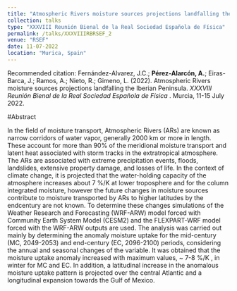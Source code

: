 ```yaml
---
title: "Atmospheric Rivers moisture sources projections landfalling the Iberian Peninsula."
collection: talks
type: "XXXVIII Reunión Bienal de la Real Sociedad Española de Física"
permalink: /talks/XXXVIIIRBRSEF_2
venue: "RSEF"
date: 11-07-2022
location: "Murica, Spain"
---
```


Recommended citation:  Fernández-Alvarez, J.C.; <b>Pérez-Alarcón, A.</b>; Eiras-Barca, J.; Ramos, A.; Nieto, R.; Gimeno, L. (2022). 
Atmospheric Rivers moisture sources projections landfalling the Iberian Peninsula. <i>XXXVIII Reunión Bienal de la Real Sociedad 
 Española de Física </i>. Murcia, 11-15 July 2022.
 


#Abstract

In the field of moisture transport, Atmospheric Rivers (ARs) are known as narrow corridors of water
vapor, generally 2000 km or more in length. These account for more than 90% of the meridional moisture
transport and latent heat associated with storm tracks in the extratropical atmosphere. The ARs are
associated with extreme precipitation events, floods, landslides, extensive property damage, and losses of
life. In the context of climate change, it is projected that the water-holding capacity of the atmosphere
increases about 7 %/K at lower troposphere and for the column integrated moisture, however the future
changes in moisture sources contribute to moisture transported by ARs to higher latitudes by the endcentury are not known. To determine these changes simulations of the Weather Research and Forecasting
(WRF-ARW) model forced with Community Earth System Model (CESM2) and the FLEXPART-WRF
model forced with the WRF-ARW outputs are used. The analysis was carried out mainly by determining
the anomaly moisture uptake for the mid-century (MC, 2049-2053) and end-century (EC, 2096-2100)
periods, considering the annual and seasonal changes of the variable. It was obtained that the moisture
uptake anomaly increased with maximum values, ~ 7-8 %/K
, in winter for MC and EC. In addition, a
latitudinal increase in the anomalous moisture uptake pattern is projected over the central Atlantic and a
longitudinal expansion towards the Gulf of Mexico.
